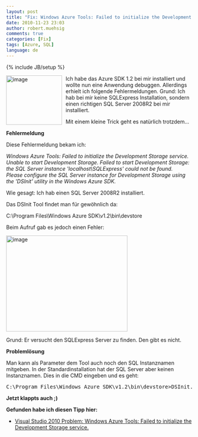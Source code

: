 ```yaml
---
layout: post
title: "Fix: Windows Azure Tools: Failed to initialize the Development Storage service."
date: 2010-11-23 23:03
author: robert.muehsig
comments: true
categories: [Fix]
tags: [Azure, SQL]
language: de
---
```

{% include JB/setup %}
<p><a href="{{BASE_PATH}}/assets/wp-images-de/image1109.png"><img style="border-bottom: 0px; border-left: 0px; margin: 0px 10px 0px 0px; display: inline; border-top: 0px; border-right: 0px" title="image" border="0" alt="image" align="left" src="{{BASE_PATH}}/assets/wp-images-de/image_thumb291.png" width="151" height="133" /></a> </p>  <p>Ich habe das Azure SDK 1.2 bei mir installiert und wollte nun eine Anwendung debuggen. Allerdings erhielt ich folgende Fehlermeldungen. Grund: Ich hab bei mir keine SQLExpress Installation, sondern einen richtigen SQL Server 2008R2 bei mir installiert.</p>  <p>Mit einem kleine Trick geht es natürlich trotzdem...</p>  <p><strong>Fehlermeldung</strong></p>  <p>Diese Fehlermeldung bekam ich:</p>  <p><em>Windows Azure Tools: Failed to initialize the Development Storage service. Unable to start Development Storage. Failed to start Development Storage: the SQL Server instance 'localhost\SQLExpress' could not be found.&#160;&#160; Please configure the SQL Server instance for Development Storage using the 'DSInit' utility in the Windows Azure SDK.</em></p>  <p>Wie gesagt: Ich hab einen SQL Server 2008R2 installiert.</p>  <p>Das DSInit Tool findet man für gewöhnlich da:</p>  <p>C:\Program Files\Windows Azure SDK\v1.2\bin\devstore</p>  <p>Beim Aufruf gab es jedoch einen Fehler:</p>  <p><a href="{{BASE_PATH}}/assets/wp-images-de/image1110.png"><img style="border-bottom: 0px; border-left: 0px; display: inline; border-top: 0px; border-right: 0px" title="image" border="0" alt="image" src="{{BASE_PATH}}/assets/wp-images-de/image_thumb292.png" width="328" height="259" /></a> </p>  <p>Grund: Er versucht den SQLExpress Server zu finden. Den gibt es nicht. </p>  <p><strong>Problemlösung</strong></p>  <p>Man kann als Parameter dem Tool auch noch den SQL Instanznamen mitgeben. In der Standardinstallation hat der SQL Server aber keinen Instanznamen. Dies in die CMD eingeben und es geht: </p>  <div style="padding-bottom: 0px; margin: 0px; padding-left: 0px; padding-right: 0px; display: inline; float: none; padding-top: 0px" id="scid:812469c5-0cb0-4c63-8c15-c81123a09de7:30b90f48-b607-47ca-9cb5-06ed2ec567b1" class="wlWriterEditableSmartContent"><pre name="code" class="c#">C:\Program Files\Windows Azure SDK\v1.2\bin\devstore&gt;DSInit.exe /sqlinstance:</pre></div>

<p><strong>Jetzt klappts auch ;)</strong></p>

<p><strong>Gefunden habe ich diesen Tipp hier:</strong></p>

<ul>
  <li><a href="http://suntsu.ch/serendipity/index.php?/archives/190-Visual-Studio-2010-Problem-Windows-Azure-Tools-Failed-to-initialize-the-Development-Storage-service..html">Visual Studio 2010 Problem: Windows Azure Tools: Failed to initialize the Development Storage service.</a></li>
</ul>
